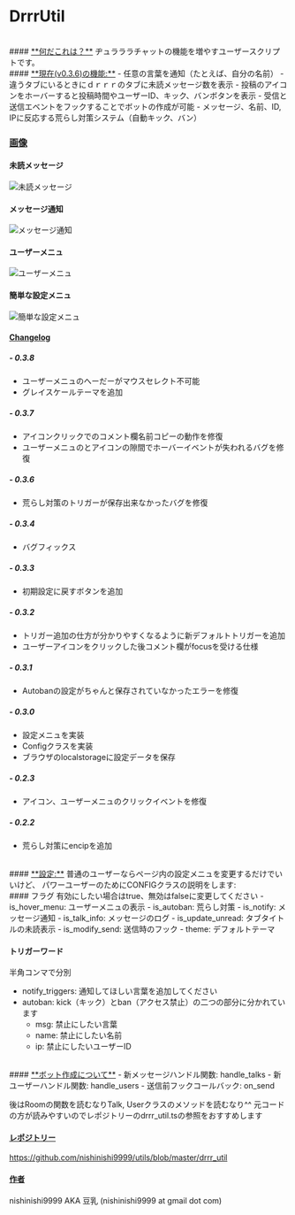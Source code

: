 # **DrrrUtil**
<br>
#### <u>**何だこれは？**</u>
ヂュラララチャットの機能を増やすユーザースクリプトです。
<br>
#### <u>**現在(v0.3.6)の機能:**</u>
- 任意の言葉を通知（たとえば、自分の名前）
- 違うタブにいるときにｄｒｒｒのタブに未読メッセージ数を表示
- 投稿のアイコンをホーバーすると投稿時間やユーザーID、キック、バンボタンを表示
- 受信と送信エベントをフックすることでボットの作成が可能
- メッセージ、名前、ID, IPに反応する荒らし対策システム（自動キック、バン）

### <u>**画像**</u>

#### 未読メッセージ
![未読メッセージ](https://i.imgsafe.org/8e/8e3d93c268.png "未読メッセージ")
<br>
#### メッセージ通知
![メッセージ通知](https://i.imgsafe.org/8e/8e3d93c492.png "メッセージ通知")
<br>
#### ユーザーメニュ
![ユーザーメニュ](https://i.imgsafe.org/8e/8e44c6d9f4.png "ユーザーメニュ")
<br>
#### 簡単な設定メニュ
![簡単な設定メニュ](https://i.imgsafe.org/b4/b45cff3f4a.png "簡単な設定メニュ")
<br>
#### <u>**Changelog**</u>
##### - 0.3.8
  - ユーザーメニュのへーだーがマウスセレクト不可能
  - グレイスケールテーマを追加

##### - 0.3.7
  - アイコンクリックでのコメント欄名前コピーの動作を修復
  - ユーザーメニュのとアイコンの隙間でホーバーイベントが失われるバグを修復

##### - 0.3.6
  - 荒らし対策のトリガーが保存出来なかったバグを修復

##### - 0.3.4
  - バグフィックス

##### - 0.3.3
  - 初期設定に戻すボタンを追加

##### - 0.3.2
  - トリガー追加の仕方が分かりやすくなるように新デフォルトトリガーを追加
  - ユーザーアイコンをクリックした後コメント欄がfocusを受ける仕様

##### - 0.3.1
  - Autobanの設定がちゃんと保存されていなかったエラーを修復

##### - 0.3.0
  - 設定メニュを実装
  - Configクラスを実装
  - ブラウザのlocalstorageに設定データを保存

##### - 0.2.3
  - アイコン、ユーザーメニュのクリックイベントを修復

##### - 0.2.2
  - 荒らし対策にencipを追加

<br>
#### <u>**設定:**</u>
普通のユーザーならページ内の設定メニュを変更するだけでいいけど、
パワーユーザーのためにCONFIGクラスの説明をします:
<br>
#### フラグ
有効にしたい場合はtrue、無効はfalseに変更してください
- is_hover_menu: ユーザーメニュの表示
- is_autoban: 荒らし対策
- is_notify: メッセージ通知
- is_talk_info: メッセージのログ
- is_update_unread: タブタイトルの未読表示
- is_modify_send: 送信時のフック
- theme: デフォルトテーマ

#### トリガーワード
半角コンマで分別

- notify_triggers: 通知してほしい言葉を追加してください
- autoban: kick（キック）とban（アクセス禁止）の二つの部分に分かれています
  - msg: 禁止にしたい言葉
  - name: 禁止にしたい名前
  - ip: 禁止にしたいユーザーID

<br>
#### <u>**ボット作成について**</u>
- 新メッセージハンドル関数: handle_talks
- 新ユーザーハンドル関数: handle_users
- 送信前フックコールバック: on_send

後はRoomの関数を読むなりTalk, Userクラスのメソッドを読むなり^^
元コードの方が読みやすいのでレポジトリーのdrrr_util.tsの参照をおすすめします
<br>
#### <u>**レポジトリー**</u>
https://github.com/nishinishi9999/utils/blob/master/drrr_util
<br>
#### <u>**作者**</u>
nishinishi9999 AKA 豆乳 (nishinishi9999 at gmail dot com)
<br><br>